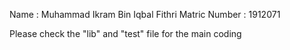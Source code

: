 Name : Muhammad Ikram Bin Iqbal Fithri
Matric Number : 1912071

Please check the "lib" and "test" file for the main coding

